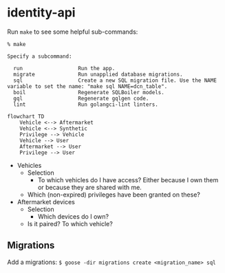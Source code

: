 # identity-api

Run `make` to see some helpful sub-commands:

```
% make

Specify a subcommand:

  run                  Run the app.
  migrate              Run unapplied database migrations.
  sql                  Create a new SQL migration file. Use the NAME variable to set the name: "make sql NAME=dcn_table".
  boil                 Regenerate SQLBoiler models.
  gql                  Regenerate gqlgen code.
  lint                 Run golangci-lint linters.
```

```mermaid
flowchart TD
    Vehicle <--> Aftermarket
    Vehicle <--> Synthetic
    Privilege --> Vehicle
    Vehicle --> User
    Aftermarket --> User
    Privilege --> User
```

- Vehicles
  - Selection
    - To which vehicles do I have access? Either because I own them or because they are shared with me.
  - Which (non-expired) privileges have been granted on these?
- Aftermarket devices
  - Selection
    - Which devices do I own?
  - Is it paired? To which vehicle?

## Migrations

Add a migrations:
`$ goose -dir migrations create <migration_name> sql`
